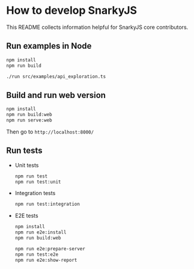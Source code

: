 # How to develop SnarkyJS

This README collects information helpful for SnarkyJS core contributors.

## Run examples in Node

```sh
npm install
npm run build

./run src/examples/api_exploration.ts
```

## Build and run web version

```sh
npm install
npm run build:web
npm run serve:web
```

Then go to `http://localhost:8000/`

## Run tests

- Unit tests

  ```sh
  npm run test
  npm run test:unit
  ```

- Integration tests

  ```sh
  npm run test:integration
  ```

- E2E tests

  ```sh
  npm install
  npm run e2e:install
  npm run build:web

  npm run e2e:prepare-server
  npm run test:e2e
  npm run e2e:show-report
  ```
